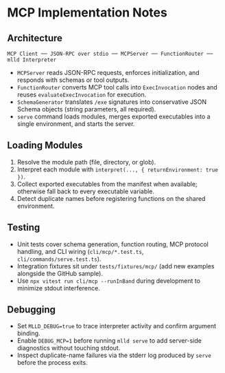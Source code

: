 # MCP Implementation Notes

## Architecture

```
MCP Client ── JSON-RPC over stdio ── MCPServer ── FunctionRouter ── mlld Interpreter
```

- `MCPServer` reads JSON-RPC requests, enforces initialization, and responds with schemas or tool outputs.
- `FunctionRouter` converts MCP tool calls into `ExecInvocation` nodes and reuses `evaluateExecInvocation` for execution.
- `SchemaGenerator` translates `/exe` signatures into conservative JSON Schema objects (string parameters, all required).
- `serve` command loads modules, merges exported executables into a single environment, and starts the server.

## Loading Modules

1. Resolve the module path (file, directory, or glob).
2. Interpret each module with `interpret(..., { returnEnvironment: true })`.
3. Collect exported executables from the manifest when available; otherwise fall back to every executable variable.
4. Detect duplicate names before registering functions on the shared environment.

## Testing

- Unit tests cover schema generation, function routing, MCP protocol handling, and CLI wiring (`cli/mcp/*.test.ts`, `cli/commands/serve.test.ts`).
- Integration fixtures sit under `tests/fixtures/mcp/` (add new examples alongside the GitHub sample).
- Use `npx vitest run cli/mcp --runInBand` during development to minimize stdout interference.

## Debugging

- Set `MLLD_DEBUG=true` to trace interpreter activity and confirm argument binding.
- Enable `DEBUG_MCP=1` before running `mlld serve` to add server-side diagnostics without touching stdout.
- Inspect duplicate-name failures via the stderr log produced by `serve` before the process exits.
